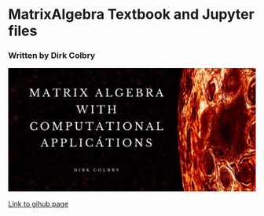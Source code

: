 # MatrixAlgebra Textbook and Jupyter files
### Written by Dirk Colbry

![Matrix Algebra with Computational Modeling](./Cover_horizontal.png)

[Link to gihub page](https://colbrydi.github.io/MatrixAlgebra)

